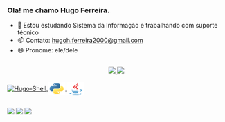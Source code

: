### Ola! me chamo Hugo Ferreira.

- 🔭 Estou estudando Sistema da Informação e trabalhando com suporte técnico
- 📫 Contato: hugoh.ferreira2000@gmail.com
- 😄 Pronome: ele/dele

##
<div align="center">
  <a href="https://github.com/guhzoide">
  <img height="180em" src="https://github-readme-stats.vercel.app/api?username=guhzoide&show_icons=true&theme=tokyonight&include_all_commits=true&count_private=true"/>
  <img height="180em" src="https://github-readme-stats.vercel.app/api/top-langs/?username=guhzoide&layout=compact&langs_count=7&theme=tokyonight"/>
</div>
  
  </div>
<div style="display: inline_block"><br>
  <img align="center" alt="Hugo-Shell" height="30" width="40" src="https://cdn.jsdelivr.net/gh/devicons/devicon/icons/linux/linux-original.svg">
  <img align="center" alt="Hugo-Python" height="30" width="40" src="https://raw.githubusercontent.com/devicons/devicon/master/icons/python/python-original.svg">
  <img align="center" alt="Hugo-Python" height="30" width="40" src="https://raw.githubusercontent.com/devicons/devicon/master/icons/java/java-original.svg">
</div>


##
<div>
  <a href = "https://t.me/guhzoide"><img src="https://img.shields.io/badge/Telegram-2CA5E0?style=for-the-badge&logo=telegram&logoColor=white" target="_blank"></a>  
  <a href = "mailto:hugoh.ferreira2000@gmail.com"><img src="https://img.shields.io/badge/-Gmail-%23333?style=for-the-badge&logo=gmail&logoColor=white" target="_blank"></a>
  <a href="https://www.linkedin.com/in/hugo-roberto-8943881a2/" target="_blank"><img src="https://img.shields.io/badge/-LinkedIn-%230077B5?style=for-the-badge&logo=linkedin&logoColor=white" target="_blank"></a> 
</div>
